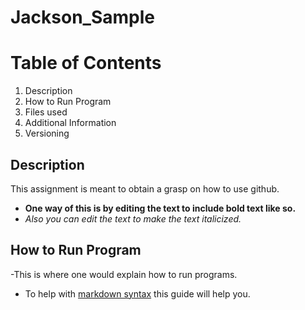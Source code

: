 # Jackson_Sample

# Table of Contents
1. Description
2. How to Run Program
3. Files used
4. Additional Information
5. Versioning

## Description
This assignment is meant to obtain a grasp on how to use github.
- **One way of this is by editing the text to include bold text like so.**
- *Also you can edit the text to make the text italicized.*

## How to Run Program
-This is where one would explain how to run programs.
- To help with [markdown syntax](https://www.markdownguide.org/cheat-sheet/) this guide will help you. 
